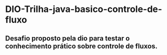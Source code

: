 # DIO-Trilha-java-basico-controle-de-fluxo

## Desafio proposto pela dio para testar o conhecimento prático sobre controle de fluxos.
